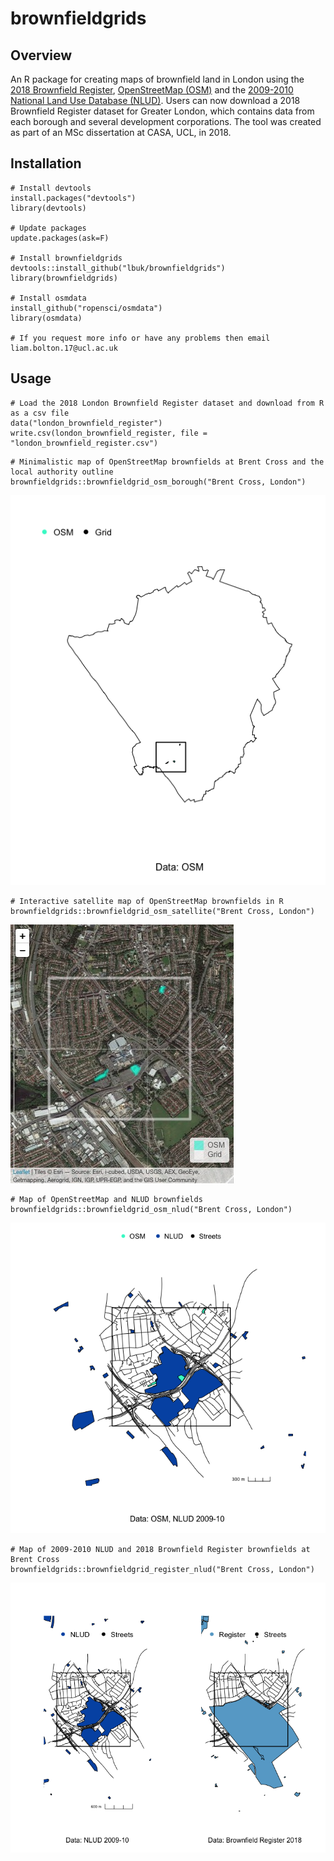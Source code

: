# brownfieldgrids

## Overview
An R package for creating maps of brownfield land in London using the [2018 Brownfield Register](https://www.gov.uk/guidance/brownfield-land-registers), [OpenStreetMap (OSM)](https://www.openstreetmap.org/) and the [2009-2010 National Land Use Database (NLUD)](https://data.london.gov.uk/dataset/london-brownfield-sites-review). Users can now download a 2018 Brownfield Register dataset for Greater London, which contains data from each borough and several development corporations. The tool was created as part of an MSc dissertation at CASA, UCL, in 2018.

## Installation
```
# Install devtools
install.packages("devtools")
library(devtools)

# Update packages
update.packages(ask=F)

# Install brownfieldgrids
devtools::install_github("lbuk/brownfieldgrids")
library(brownfieldgrids)

# Install osmdata
install_github("ropensci/osmdata")
library(osmdata)

# If you request more info or have any problems then email liam.bolton.17@ucl.ac.uk
```

## Usage

```
# Load the 2018 London Brownfield Register dataset and download from R as a csv file
data("london_brownfield_register")
write.csv(london_brownfield_register, file = "london_brownfield_register.csv")
```

```
# Minimalistic map of OpenStreetMap brownfields at Brent Cross and the local authority outline
brownfieldgrids::brownfieldgrid_osm_borough("Brent Cross, London")
```
![OSM Borough Map](https://github.com/lbuk/brownfieldgrids/blob/master/img/brownfieldgrid_osm_borough_brent_cross.png)

```
# Interactive satellite map of OpenStreetMap brownfields in R
brownfieldgrids::brownfieldgrid_osm_satellite("Brent Cross, London")
```
![Interactive OSM Map](https://github.com/lbuk/brownfieldgrids/blob/master/img/brownfieldgrid_osm_satellite_brent_cross.jpeg)

```
# Map of OpenStreetMap and NLUD brownfields
brownfieldgrids::brownfieldgrid_osm_nlud("Brent Cross, London")
```
![NLUD and OSM Map](https://github.com/lbuk/brownfieldgrids/blob/master/img/brownfieldgrids_osm_nlud_b_brent_cross.png)

```
# Map of 2009-2010 NLUD and 2018 Brownfield Register brownfields at Brent Cross
brownfieldgrids::brownfieldgrid_register_nlud("Brent Cross, London")
```
![Brownfield Register and NLUD Map](https://github.com/lbuk/brownfieldgrids/blob/master/img/brownfieldgrid_register_nlud__b__brent_cross.png)
